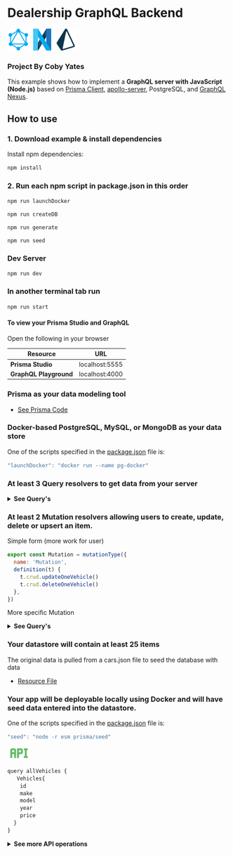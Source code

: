 # Dealership GraphQL Backend

<img src="./assets/graphql.png" alt="GraphQL" title="GraphQL" height="50">
<img src="./assets/nexus.png" alt="GraphQL" title="GraphQL" height="50">
<img src="./assets/prisma.png" alt="GraphQL" title="GraphQL" height="50">

### Project By Coby Yates

This example shows how to implement a **GraphQL server with JavaScript (Node.js)** based on [Prisma Client](https://github.com/prisma/prisma2/blob/master/docs/prisma-client-js/api.md), [apollo-server](https://www.apollographql.com/docs/apollo-server/), PostgreSQL, and [GraphQL Nexus](https://nexus.js.org/).

## How to use

### 1. Download example & install dependencies

Install npm dependencies:

```s
npm install
```

### 2. Run each npm script in package.json in this order

 ```
 npm run launchDocker
 ``` 
 ``` 
 npm run createDB
 ```     
 ``` 
 npm run generate
 ``` 
 ``` 
 npm run seed
 ```         
 ### Dev Server
 ``` 
 npm run dev
 ```          

### In another terminal tab run

```javascript
npm run start
```

#### To view your Prisma Studio and GraphQL

Open the following in your browser

| Resource               |      URL       |
| ---------------------- | :------------: |
| **Prisma Studio**      | localhost:5555 |
| **GraphQL Playground** | localhost:4000 |

### Prisma as your data modeling tool

- [See Prisma Code](./prisma)

### Docker-based PostgreSQL, MySQL, or MongoDB as your data store

One of the scripts specified in the [package.json](./package.json) file is:

```javascript
"launchDocker": "docker run --name pg-docker"
```

### At least 3 Query resolvers to get data from your server

<Details><Summary><strong>See Query's</strong></Summary>

```js
t.field('Vehicle', {
  type: 'Vehicle',
  nullable: true,
  args: { id: idArg() },
  resolve: (parent, { id }, ctx) => {
    return ctx.prisma.vehicle.findOne({
      where: {
        id,
      },
    })
  },
})
```

```javascript
t.list.field('Vehicles', {
  type: 'Vehicle',
  args: {
    searchString: stringArg({ nullable: true }),
  },
  resolve: (parent, { searchString }, ctx) => {
    return ctx.prisma.vehicle.findMany({
      where: {
        OR: [
              { make: { contains: searchString } },
              { year: { contains: searchString } },
              { vtype: { contains: searchString } }
            ],
      },
    })
  },
})
```

</DETAILS>

### At least 2 Mutation resolvers allowing users to create, update, delete or upsert an item.

Simple form (more work for user)

```js
export const Mutation = mutationType({
  name: 'Mutation',
  definition(t) {
    t.crud.updateOneVehicle()
    t.crud.deleteOneVehicle()
  },
})
```

More specific Mutation
<Details><Summary><strong>See Query's</strong></Summary>

```javascript
export const Mutation = mutationType({
    name: 'Mutation',
    definition(t) {
        t.crud.deleteOneVehicle()
        t.field('createVehicle', {
          type: 'Vehicle',
          args: {
            make: stringArg({ nullable: false }),
            model: stringArg({ nullable: false }),
            year: stringArg({ nullable: false }),
            topSpeed: stringArg(),
            power: stringArg(),
            weight: stringArg(),
            engine: stringArg(),
            torque: stringArg(),
            sixty: stringArg(),
            price: stringArg(),
            vtype: stringArg(),
          },
          resolve: (
            parent,
            { make, model, year, topSpeed, power, weight, engine, torque, sixty, price, vtype, },
            ctx,
          ) => {
            return ctx.prisma.vehicle.create({
              data: { make, model, year, topSpeed, power, weight, engine, torque, sixty, price, vtype, },
            })
          },
        })
```
</Details>

### Your datastore will contain at least 25 items

The original data is pulled from a cars.json file to seed the database with data
- [Resource File](./prisma/cars.json)

### Your app will be deployable locally using Docker and will have seed data entered into the datastore.

One of the scripts specified in the [package.json](./package.json) file is:
```javascript
"seed": "node -r esm prisma/seed"
```

<img src="./assets/api.png" alt="GraphQL" title="GraphQL" height="30">

```js
query allVehicles {
   Vehicles{
    id
    make
    model
    year
    price
  }  
}
```

<Details><Summary><strong>See more API operations</strong></Summary>

### Create a single vehicle

```javascript
mutation createVehicle {
  createVehicle(
    # data: {
    	vtype: "truck",
      make: "Ford",
      model: "Raptor",
      year: "2020",
      topSpeed: "107",
      power: "400",
      weight: "5508",
      engine: "V6",
      torque: "510",
      sixty: "5.1",
      price: "53455",
      image: "test"
    # }
  ) {
    id
    createdAt
    make
    model
  }
}
```

### Update a vehicle by id

```javascript
mutation updateOneVehicle {
  updateOneVehicle(
    where: {id: "ck98yqta90000m0uaz66vmccr"}
    data: {
      vtype: "truck",
      make: "Ford",
      model: "Raptor",
      year: "2020",
      topSpeed: "107",
      power: "450",
      weight: "5508",
      engine: "V6",
      torque: "510",
      sixty: "5.1",
      price: "53455"
    }
  ){
    make
    model
    power
    createdAt
    updatedAt
  }
}
```

### Delete a single vehicle by id

```javascript
mutation deleteVehicle {
  deleteOneVehicle(where: {
    id: "ck98yqta90000m0uaz66vmccr"
  })
  {
    id
    make
  }
}
```

### Find one vehicle by id

```javascript
query filterVehicle {
  Vehicle(id: "ck98yqta90000m0uaz66vmccr") {
    make
    model
    year
    price
    vtype
  }
}
```

### Search by any type of make

```javascript
query filterVehicles {
  Vehicles(searchString: "truck") {
    make
    model
    year
    price
  }
}
```

</Details>
